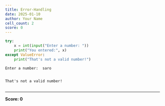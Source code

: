 ```yaml
---
title: Error-Handling
date: 2025-01-10
author: Your Name
cell_count: 2
score: 0
---
```


```python
try:
    x = int(input("Enter a number: "))
    print("You entered:", x)
except ValueError:
    print("That's not a valid number!")
```

    Enter a number:  saro


    That's not a valid number!



```python

```


---
**Score: 0**
